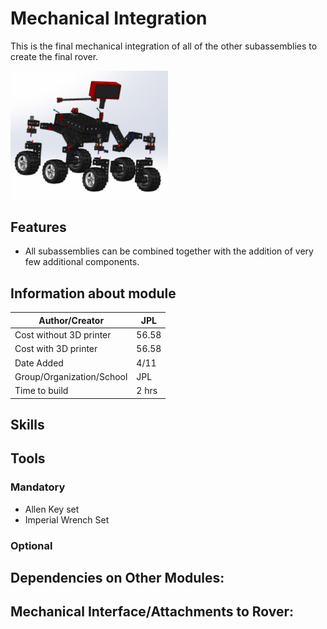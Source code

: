 # Mechanical Integration
This is the final mechanical integration of all of the other subassemblies to create the final rover.

<img src="/images/mechanical_integration/final_title.png" width="50%">

## Features
  * All subassemblies can be combined together with the addition of very few additional components.

## Information about module

| Author/Creator            | JPL       |
| --------------            | -------            |
| Cost without 3D printer   | 56.58              |
| Cost with 3D printer      | 56.58              |
| Date Added                | 4/11               |
| Group/Organization/School | JPL                |
| Time to build             | 2 hrs              |

## Skills

## Tools

### Mandatory 
  * Allen Key set
  * Imperial Wrench Set

### Optional

## Dependencies on Other Modules:

## Mechanical Interface/Attachments to Rover:
  